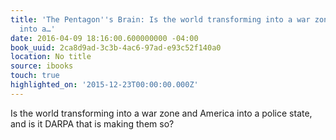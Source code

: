 ```yaml
---
title: 'The Pentagon''s Brain: Is the world transforming into a war zone and America
  into a…'
date: 2016-04-09 18:16:00.600000000 -04:00
book_uuid: 2ca8d9ad-3c3b-4ac6-97ad-e93c52f140a0
location: No title
source: ibooks
touch: true
highlighted_on: '2015-12-23T00:00:00.000Z'
---
```


Is the world transforming into a war zone and America into a police state, and is it DARPA that is making them so?